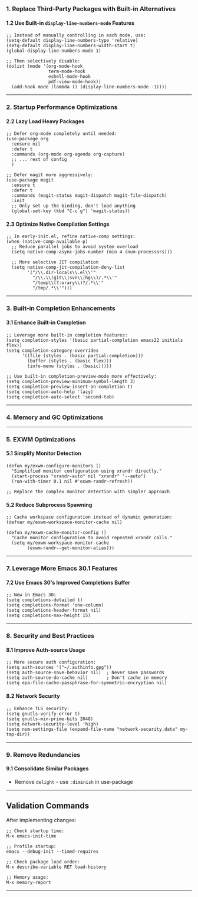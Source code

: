 ### 1. Replace Third-Party Packages with Built-in Alternatives

#### 1.2 Use Built-in `display-line-numbers-mode` Features
```elisp
;; Instead of manually controlling in each mode, use:
(setq-default display-line-numbers-type 'relative)
(setq-default display-line-numbers-width-start t)
(global-display-line-numbers-mode 1)

;; Then selectively disable:
(dolist (mode '(org-mode-hook
                term-mode-hook
                eshell-mode-hook
                pdf-view-mode-hook))
  (add-hook mode (lambda () (display-line-numbers-mode -1))))
```

---

### 2. Startup Performance Optimizations

#### 2.2 Lazy Load Heavy Packages
```elisp
;; Defer org-mode completely until needed:
(use-package org
  :ensure nil
  :defer t
  :commands (org-mode org-agenda org-capture)
  ;; ... rest of config
  )

;; Defer magit more aggressively:
(use-package magit
  :ensure t
  :defer t
  :commands (magit-status magit-dispatch magit-file-dispatch)
  :init
  ;; Only set up the binding, don't load anything
  (global-set-key (kbd "C-c g") 'magit-status))
```

#### 2.3 Optimize Native Compilation Settings
```elisp
;; In early-init.el, refine native-comp settings:
(when (native-comp-available-p)
  ;; Reduce parallel jobs to avoid system overload
  (setq native-comp-async-jobs-number (min 4 (num-processors)))

  ;; More selective JIT compilation
  (setq native-comp-jit-compilation-deny-list
        '("/\\.dir-locals\\.el\\'"
          "/\\.\\(git\\|svn\\|hg\\)/.*\\'"
          "/temp\\(?:orary\\)?/.*\\'"
          "/tmp/.*\\'")))
```

---

### 3. Built-in Completion Enhancements

#### 3.1 Enhance Built-in Completion
```elisp
;; Leverage more built-in completion features:
(setq completion-styles '(basic partial-completion emacs22 initials flex))
(setq completion-category-overrides
      '((file (styles . (basic partial-completion)))
        (buffer (styles . (basic flex)))
        (info-menu (styles . (basic)))))

;; Use built-in completion-preview-mode more effectively:
(setq completion-preview-minimum-symbol-length 3)
(setq completion-preview-insert-on-completion t)
(setq completion-auto-help 'lazy)
(setq completion-auto-select 'second-tab)
```

---

### 4. Memory and GC Optimizations

---

### 5. EXWM Optimizations

#### 5.1 Simplify Monitor Detection
```elisp
(defun my/exwm-configure-monitors ()
  "Simplified monitor configuration using xrandr directly."
  (start-process "xrandr-auto" nil "xrandr" "--auto")
  (run-with-timer 0.1 nil #'exwm-randr-refresh))

;; Replace the complex monitor detection with simpler approach
```

#### 5.2 Reduce Subprocess Spawning
```elisp
;; Cache workspace configuration instead of dynamic generation:
(defvar my/exwm-workspace-monitor-cache nil)

(defun my/exwm-cache-monitor-config ()
  "Cache monitor configuration to avoid repeated xrandr calls."
  (setq my/exwm-workspace-monitor-cache
        (exwm-randr--get-monitor-alias)))
```

---
### 7. Leverage More Emacs 30.1 Features

#### 7.2 Use Emacs 30's Improved Completions Buffer
```elisp
;; New in Emacs 30:
(setq completions-detailed t)
(setq completions-format 'one-column)
(setq completions-header-format nil)
(setq completions-max-height 15)
```

---

### 8. Security and Best Practices

#### 8.1 Improve Auth-source Usage
```elisp
;; More secure auth configuration:
(setq auth-sources '("~/.authinfo.gpg"))
(setq auth-source-save-behavior nil)  ; Never save passwords
(setq auth-source-do-cache nil)       ; Don't cache in memory
(setq epa-file-cache-passphrase-for-symmetric-encryption nil)
```

#### 8.2 Network Security
```elisp
;; Enhance TLS security:
(setq gnutls-verify-error t)
(setq gnutls-min-prime-bits 2048)
(setq network-security-level 'high)
(setq nsm-settings-file (expand-file-name "network-security.data" my-tmp-dir))
```

---

### 9. Remove Redundancies

#### 9.1 Consolidate Similar Packages
- Remove `delight` - use `:diminish` in use-package

---

## Validation Commands

After implementing changes:

```elisp
;; Check startup time:
M-x emacs-init-time

;; Profile startup:
emacs --debug-init --timed-requires

;; Check package load order:
M-x describe-variable RET load-history

;; Memory usage:
M-x memory-report
```

---
